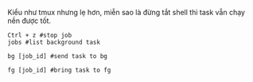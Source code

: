 Kiểu như tmux nhưng lẹ hơn, miễn sao là đừng tắt shell thì task vẫn chạy nền được tốt.

```shell
Ctrl + z #stop job
jobs #list background task

bg [job_id] #send task to bg

fg [job_id] #bring task to fg
```
